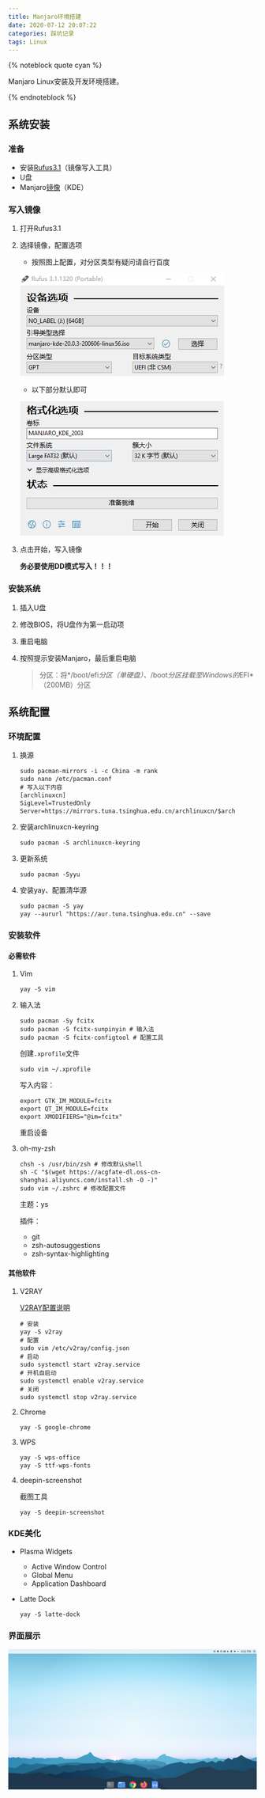 ```yaml
---
title: Manjaro环境搭建
date: 2020-07-12 20:07:22
categories: 踩坑记录
tags: Linux
---
```


{% noteblock quote cyan %}

Manjaro Linux安装及开发环境搭建。

{% endnoteblock %}

<!-- more -->

## 系统安装

### 准备

- 安装[Rufus3.1](https://acgfate-dl.oss-cn-shanghai.aliyuncs.com/win-software/rufus-3.1.exe)（镜像写入工具）
- U盘
- Manjaro[镜像](https://manjaro.org/downloads/official/kde/)（KDE）

### 写入镜像

1. 打开Rufus3.1

2. 选择镜像，配置选项

	- 按照图上配置，对分区类型有疑问请自行百度

	![](Manjaro%E7%8E%AF%E5%A2%83%E6%90%AD%E5%BB%BA/image-20200718100243163.png)

	- 以下部分默认即可

	![](Manjaro%E7%8E%AF%E5%A2%83%E6%90%AD%E5%BB%BA/image-20200718100426743.png)

3. 点击开始，写入镜像

	**务必要使用DD模式写入！！！**

### 安装系统

1. 插入U盘

2. 修改BIOS，将U盘作为第一启动项

3. 重启电脑

4. 按照提示安装Manjaro，最后重启电脑

	> 分区：将*/boot/efi*分区（单硬盘）、*/boot*分区挂载至Windows的*EFI*（200MB）分区

## 系统配置

### 环境配置

1. 换源

	```shell
	sudo pacman-mirrors -i -c China -m rank
	sudo nano /etc/pacman.conf
	# 写入以下内容
	[archlinuxcn]
	SigLevel=TrustedOnly
	Server=https://mirrors.tuna.tsinghua.edu.cn/archlinuxcn/$arch
	```

2. 安装archlinuxcn-keyring

	```shell
	sudo pacman -S archlinuxcn-keyring
	```

3. 更新系统

	```shell
	sudo pacman -Syyu
	```

4. 安装yay、配置清华源

	```shell
	sudo pacman -S yay
	yay --aururl "https://aur.tuna.tsinghua.edu.cn" --save
	```

### 安装软件

#### 必需软件

1. Vim

	```shell
	yay -S vim
	```

2. 输入法

	```shell
	sudo pacman -Sy fcitx
	sudo pacman -S fcitx-sunpinyin # 输入法
	sudo pacman -S fcitx-configtool # 配置工具
	```

	创建`.xprofile`文件

	```shell
	sudo vim ~/.xprofile
	```

	写入内容：

	```shell
	export GTK_IM_MODULE=fcitx
	export QT_IM_MODULE=fcitx
	export XMODIFIERS="@im=fcitx"
	```

	重启设备

3. oh-my-zsh

	```shell
	chsh -s /usr/bin/zsh # 修改默认shell
	sh -C "$(wget https://acgfate-dl.oss-cn-shanghai.aliyuncs.com/install.sh -O -)"
	sudo vim ~/.zshrc # 修改配置文件
	```
	
	主题：ys
	
	插件：
	
	- git
	- zsh-autosuggestions
	- zsh-syntax-highlighting

#### 其他软件

1. V2RAY

	[V2RAY配置说明](https://github.com/v2ray/manual/blob/master/zh_cn/chapter_00/start.md)

	```shell
	# 安装
	yay -S v2ray
	# 配置
	sudo vim /etc/v2ray/config.json
	# 启动
	sudo systemctl start v2ray.service
	# 开机自启动
	sudo systemctl enable v2ray.service
	# 关闭
	sudo systemctl stop v2ray.service
	```

2. Chrome

	```shell
	yay -S google-chrome
	```

3. WPS

	```shell
	yay -S wps-office
	yay -S ttf-wps-fonts
	```

4. deepin-screenshot

	截图工具

	```shell
	yay -S deepin-screenshot
	```

### KDE美化

- Plasma Widgets

	- Active Window Control
	- Global Menu
	- Application Dashboard

- Latte Dock

	```shell
	yay -S latte-dock
	```

### 界面展示

![DeepinScreenshot](Manjaro%E7%8E%AF%E5%A2%83%E6%90%AD%E5%BB%BA/DeepinScreenshot.png)